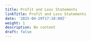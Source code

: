 ```yaml
---
title: Profit and Loss Statements
linkTitle: Profit and Loss Statements
date: '2025-04-29T17:10:00Z'
weight: 1
description: No content
draft: false
---
```



